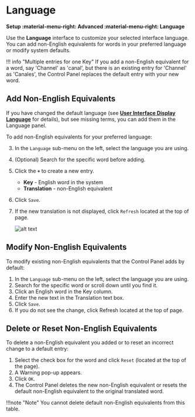 # Language
**Setup :material-menu-right: Advanced :material-menu-right: Language**

Use the **Language** interface to customize your selected interface language. You can add non-English equivalents for words in your preferred language or modify system defaults.

!!! info "Multiple entries for one Key" 
    If you add a non-English equivalent for a word, say 'Channel' as 'canal', but there is an existing entry for 'Channel' as 'Canales', the Control Panel replaces the default entry with your new word.
	
## Add Non-English Equivalents
If you have changed the default language (see [**User Interface Display Language**](https://docs.connexcs.com/changing-language/) for details), but see missing terms, you can add them in the Language panel. 

To add non-English equivalents for your preferred language:

3. In the `Language` sub-menu on the left, select the language you are using.
4. (Optional) Search for the specific word before adding.
5. Click the **`+`** to create a new entry. 
    * **Key** - English word in the system
    * **Translation** - non-English equivalent
8. Click `Save`.
9. If the new translation is not displayed, click `Refresh` located at the top of page.

   ![alt text][adding-words-in-spanish]


## Modify Non-English Equivalents
To modify existing non-English equivalents that the Control Panel adds by default:

1. In the `Language` sub-menu on the left, select the language you are using.
1. Search for the specific word or scroll down until you find it. 
2. Click an English word in the Key column.
3. Enter the new text in the Translation text box.
4. Click `Save`.
5. If you do not see the change, click Refresh located at the top of page.

## Delete or Reset Non-English Equivalents
To delete a non-English equivalent you added or to reset an incorrect change to a default entry:

1. Select the check box for the word and click `Reset` (located at the top of the page).
2. A Warning pop-up appears. 
3. Click `OK`.
4. The Control Panel deletes the new non-English equivalent or resets the default non-English equivalent to the original translated word.
      
!!!note "Note" 
	You cannot delete default non-English equivalents from this table.

[adding-words-in-spanish]: /setup/img/adding-words-in-spanish.png "adding-words-in-spanish"
